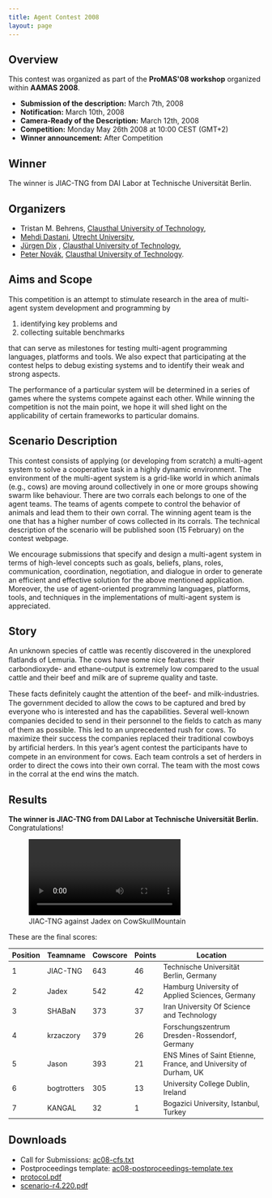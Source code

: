 ```yaml
---
title: Agent Contest 2008
layout: page
---
```


Overview
--------

This contest was organized as part of the **ProMAS'08 workshop** organized within **AAMAS 2008**.


* **Submission of the description:** March 7th, 2008
* **Notification:** March 10th, 2008
* **Camera-Ready of the Description:** March 12th, 2008
* **Competition:** Monday May 26th 2008 at 10:00 CEST (GMT+2)
* **Winner announcement:** After Competition

Winner
------

The winner is JIAC-TNG from DAI Labor at Technische Universität Berlin.

Organizers
----------

* Tristan M. Behrens, [Clausthal University of Technology](https://www.tu-clausthal.de/),
* [Mehdi Dastani](https://www.uu.nl/medewerkers/MMDastani), [Utrecht University](https://www.uu.nl/),
* [Jürgen Dix](https://www.ifi-ci.tu-clausthal.de/members/leader/prof-dr-juergen-dix) , [Clausthal University of Technology](https://www.tu-clausthal.de/),
* [Peter Novák](http://peter.aronde.net/), [Clausthal University of Technology](https://www.tu-clausthal.de/).

Aims and Scope
--------------

This competition is an attempt to stimulate research in the area of multi-agent system development and programming by

1. identifying key problems and
2. collecting suitable benchmarks

that can serve as milestones for testing multi-agent programming languages, platforms and tools. We also expect that participating at the contest helps to debug existing systems and to identify their weak and strong aspects.

The performance of a particular system will be determined in a series of games where the systems compete against each other. While winning the competition is not the main point, we hope it will shed light on the applicability of certain frameworks to particular domains.

Scenario Description
--------------------

This contest consists of applying (or developing from scratch) a multi-agent system to solve a cooperative task in a highly dynamic environment. The environment of the multi-agent system is a grid-like world in which animals (e.g., cows) are moving around collectively in one or more groups showing swarm like behaviour. There are two corrals each belongs to one of the agent teams. The teams of agents compete to control the behavior of animals and lead them to their own corral. The winning agent team is the one that has a higher number of cows collected in its corrals. The technical description of the scenario will be published soon (15 February) on the contest webpage.

We encourage submissions that specify and design a multi-agent system in terms of high-level concepts such as goals, beliefs, plans, roles, communication, coordination, negotiation, and dialogue in order to generate an efficient and effective solution for the above mentioned application. Moreover, the use of agent-oriented programming languages, platforms, tools, and techniques in the implementations of multi-agent system is appreciated.

Story
-----

An unknown species of cattle was recently discovered in the unexplored ﬂatlands of Lemuria. The cows have some nice features: their carbondioxyde- and ethane-output is extremely low compared to the usual cattle and their beef and milk are of supreme quality and taste.

These facts deﬁnitely caught the attention of the beef- and milk-industries. The government decided to allow the cows to be captured and bred by everyone who is interested and has the capabilities. Several well-known companies decided to send in their personnel to the ﬁelds to catch as many of them as possible. This led to an unprecedented rush for cows. To maximize their success the companies replaced their traditional cowboys by artiﬁcial herders. In this year’s agent contest the participants have to compete in an environment for cows. Each team controls a set of herders in order to direct the cows into their own corral. The team with the most cows in the corral at the end wins the match.

Results
-------

**The winner is JIAC-TNG from DAI Labor at Technische Universität Berlin.** Congratulations!

<figure>
  <video controls>
    <source src="GridSimulation_JIAC-TNGJadex_CowSkullMountain_2008-05-28_12-05.webm" type="video/webm">
    <img src="GridSimulation_JIAC-TNGJadex_CowSkullMountain_2008-05-28_12-05.jpg">
  </video>
  <figcaption>JIAC-TNG against Jadex on CowSkullMountain</figcaption>
</figure>

These are the final scores:

Position | Teamname | Cowscore | Points | Location
--- | --- | --- | --- | ---
1 | JIAC-TNG | 643 | 46 | Technische Universität Berlin, Germany
2 | Jadex | 542 | 42 | Hamburg University of Applied Sciences, Germany
3 | SHABaN | 373 | 37 | Iran University Of Science and Technology
4 | krzaczory | 379 | 26 | Forschungszentrum Dresden-Rossendorf, Germany
5 | Jason | 393 | 21 | ENS Mines of Saint Etienne, France, and University of Durham, UK
6 | bogtrotters | 305 | 13 | University College Dublin, Ireland
7 | KANGAL | 32 | 1 | Bogazici University, Istanbul, Turkey

Downloads
---------

* Call for Submissions: [ac08-cfs.txt](ac08-cfs.txt)
* Postproceedings template: [ac08-postproceedings-template.tex](ac08-postproceedings-template.tex)
* [protocol.pdf](protocol.pdf)
* [scenario-r4.220.pdf](scenario-r4.220.pdf)
